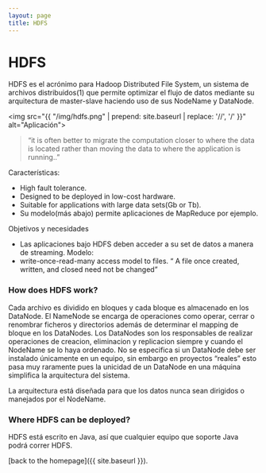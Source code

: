 ```yaml
---
layout: page
title: HDFS
---
```

HDFS
====================
HDFS es el acrónimo para Hadoop Distributed File System, un sistema de archivos distribuidos(1)  que permite optimizar el flujo de datos mediante su arquitectura de master-slave haciendo uso de sus NodeName y DataNode.

<img src="{{ "/img/hdfs.png" | prepend: site.baseurl | replace: '//', '/' }}" alt="Aplicación">

> “it is often better to migrate the computation closer to where the data is located rather than moving the data to where the application is running..”

Características:
* High fault tolerance.
* Designed to be deployed in low-cost hardware.
* Suitable for applications with large data sets(Gb or Tb).
* Su modelo(más abajo) permite aplicaciones de MapReduce por ejemplo.

Objetivos y necesidades
* Las aplicaciones bajo HDFS deben acceder a su set de datos a manera de streaming.
Modelo:
* write-once-read-many access model to files. “ A file once created, written, and closed need not be changed”

### How does HDFS work?

Cada archivo es dividido en bloques y cada bloque es almacenado en los DataNode. El NameNode se encarga de operaciones como operar, cerrar o renombrar ficheros y directorios además de  determinar el mapping de bloque en los DataNodes. Los DataNodes son los responsables de realizar operaciones de creacion, eliminacion y replicacion siempre y cuando el NodeName se lo haya ordenado.
No se especifica si un DataNode debe ser instalado únicamente en un equipo, sin embargo en proyectos “reales” esto pasa muy raramente pues la unicidad de un DataNode en una máquina simplifica la arquitectura del sistema.

La arquitectura está diseñada para que los datos nunca sean dirigidos o manejados por el NodeName.

### Where HDFS can be deployed?
HDFS está escrito en Java, así que cualquier equipo que soporte Java podrá correr HDFS.

[back to the homepage]({{ site.baseurl }}).

